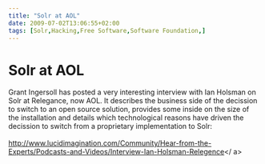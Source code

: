 ```yaml
---
title: "Solr at AOL"
date: 2009-07-02T13:06:55+02:00
tags: [Solr,Hacking,Free Software,Software Foundation,]
---
```


# Solr at AOL


Grant Ingersoll has posted a very interesting interview with Ian Holsman on Solr at Relegance, now AOL. It describes 
the business side of the decission to switch to an open source solution, provides some inside on the size of the 
installation and details which technological reasons have driven the decission to switch from a proprietary 
implementation to Solr:<br><br><a 
href="http://www.lucidimagination.com/Community/Hear-from-the-Experts/Podcasts-and-Videos/Interview-Ian-Holsman-Relegenc
e">http://www.lucidimagination.com/Community/Hear-from-the-Experts/Podcasts-and-Videos/Interview-Ian-Holsman-Relegence</
a>
